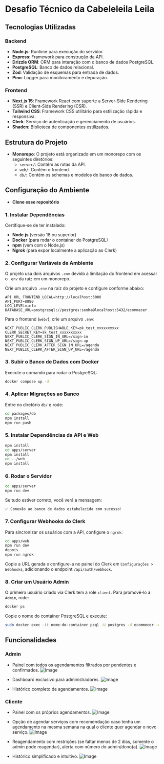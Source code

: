 # Desafio Técnico da Cabeleleila Leila

## Tecnologias Utilizadas

### Backend
- **Node.js**: Runtime para execução do servidor.
- **Express**: Framework para construção da API.
- **Drizzle ORM**: ORM para interação com o banco de dados PostgreSQL.
- **PostgreSQL**: Banco de dados relacional.
- **Zod**: Validação de esquemas para entrada de dados.
- **Pino**: Logger para monitoramento e depuração.

### Frontend
- **Next.js 15**: Framework React com suporte a Server-Side Rendering (SSR) e Client-Side Rendering (CSR).
- **Tailwind CSS**: Framework CSS utilitário para estilização rápida e responsiva.
- **Clerk**: Serviço de autenticação e gerenciamento de usuários.
- **Shadcn**: Biblioteca de componentes estilizados.

## Estrutura do Projeto
- **Monorepo**: O projeto está organizado em um monorepo com os seguintes diretórios:
  - `server/`: Contém as rotas da API.
  - `web/`: Contém o frontend.
  - `db/`: Contém os schemas e modelos do banco de dados.

## Configuração do Ambiente

- **Clone esse repositório**

### 1. Instalar Dependências

Certifique-se de ter instalado:
- **Node.js** (versão 18 ou superior)
- **Docker** (para rodar o container do PostgreSQL)
- **npm** (vem com o Node.js)
- **Ngrok** (para expor localmente a aplicação ao Clerk)

### 2. Configurar Variáveis de Ambiente
O projeto usa dois arquivos `.env` devido à limitação do frontend em acessar o `.env` da raiz em um monorepo. 

Crie um arquivo `.env` na raiz do projeto e configure conforme abaixo:

```env
API_URL_FRONTEND_LOCAL=http://localhost:3000
API_PORT=8080
LOG_LEVEL=info
DATABASE_URL=postgresql://postgres:senha@localhost:5432/ecommecer
```

Para o frontend (`web/`), crie um arquivo `.env`:

```env
NEXT_PUBLIC_CLERK_PUBLISHABLE_KEY=pk_test_xxxxxxxxxx
CLERK_SECRET_KEY=sk_test_xxxxxxxxxx
NEXT_PUBLIC_CLERK_SIGN_IN_URL=/sign-in
NEXT_PUBLIC_CLERK_SIGN_UP_URL=/sign-up
NEXT_PUBLIC_CLERK_AFTER_SIGN_IN_URL=/agenda
NEXT_PUBLIC_CLERK_AFTER_SIGN_UP_URL=/agenda
```

### 3. Subir o Banco de Dados com Docker

Execute o comando para rodar o PostgreSQL:

```sh
docker compose up -d
```

### 4. Aplicar Migrações ao Banco

Entre no diretório `db/` e rode:

```sh
cd packages/db
npm install
npm run push
```

### 5. Instalar Dependências da API e Web

```sh
npm install
cd apps/server
npm install
cd ../web
npm install
```

### 6. Rodar o Servidor

```sh
cd apps/server
npm run dev
```

Se tudo estiver correto, você verá a mensagem:

```
✅ Conexão ao banco de dados estabelecida com sucesso!
```

### 7. Configurar Webhooks do Clerk

Para sincronizar os usuários com a API, configure o `ngrok`:

```sh
cd apps/web
npm run dev
depois
npm run ngrok
```

Copie a URL gerada e configure-a no painel do Clerk em `Configurações > Webhooks`, adicionando o endpoint `/api/auth/webhook`.

### 8. Criar um Usuário Admin

O primeiro usuário criado via Clerk tem a role `client`. Para promovê-lo a `Admin`, rode:

```sh
docker ps
```

Copie o nome do container PostgreSQL e execute:

```sh
sudo docker exec -it nome-do-container psql -U postgres -d ecommecer -c "UPDATE users SET role = 'Admin' WHERE id = (SELECT id FROM users LIMIT 1);"
```

## Funcionalidades

### Admin
- Painel com todos os agendamentos filtrados por pendentes e confirmados.
![Image](https://github.com/user-attachments/assets/a42f9b37-a25c-4eda-aa2c-234463269026)

- Dashboard exclusivo para administradores.
  ![Image](https://github.com/user-attachments/assets/2e6d5929-7962-42c5-a9e7-130eff7b5f37)

- Histórico completo de agendamentos.
![Image](https://github.com/user-attachments/assets/611d0e0b-25cb-4143-9073-676035c290f2)



### Cliente
- Painel com os próprios agendamentos.
  ![Image](https://github.com/user-attachments/assets/a7337176-26be-4106-9ec3-f6f8062f1f88)

- Opção de agendar serviços com recomendação caso tenha um agendamento na mesma semana na qual o cliente quer agendar o novo serviço.
  ![Image](https://github.com/user-attachments/assets/5980078c-f3ab-4259-9073-ce1e084ada1b)

- Reagendamento com restrições (se faltar menos de 2 dias, somente o admin pode reagendar), alerta com número do admin/dono(a).
  ![Image](https://github.com/user-attachments/assets/eb77051a-2fc5-4631-a255-d1cf3cea8ac2)
- Histórico simplificado e intuitivo.
  ![Image](https://github.com/user-attachments/assets/58849ddb-a1d5-4f9f-abde-f7e143c2dcfa)


